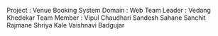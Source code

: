 Project : Venue Booking System
Domain  : Web
Team Leader : Vedang Khedekar
Team Member : Vipul Chaudhari
              Sandesh Sahane
              Sanchit Rajmane
              Shriya Kale
              Vaishnavi Badgujar
